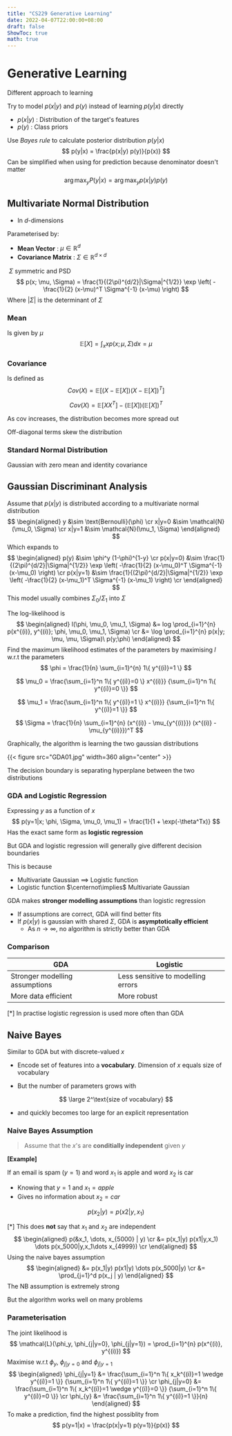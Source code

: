 ```yaml
---
title: "CS229 Generative Learning"
date: 2022-04-07T22:00:00+08:00
draft: false
ShowToc: true
math: true
---
```


# Generative Learning

Different approach to learning

Try to model $p(x|y)$ and $p(y)$ instead of learning $p(y|x)$ directly

- $p(x|y)$ : Distribution of the target's features
- $p(y)$ : Class priors

Use *Bayes rule* to calculate posterior distribution $p(y|x)$
$$
p(y|x) = \frac{p(x|y) p(y)}{p(x)}
$$
Can be simplified when using for prediction because denominator doesn't matter
$$
\arg \max_y P(y|x) = \arg \max_y p(x|y) p(y)
$$

## Multivariate Normal Distribution

- In $d$-dimensions

Parameterised by:

- **Mean Vector** : $\mu \in \mathbb{R}^d$
- **Covariance Matrix** : $\Sigma \in \mathbb{R}^{d\times d}$

​		$\Sigma$ symmetric and PSD
$$
p(x; \mu, \Sigma) =
\frac{1}{(2\pi)^{d/2}|\Sigma|^{1/2}}
\exp \left( -\frac{1}{2} (x-\mu)^T
\Sigma^{-1} (x-\mu)
\right)
$$
Where $|\Sigma|$ is the determinant of $\Sigma$

### Mean

Is given by $\mu$
$$
\mathbb{E}[X] = \int_x{ x p(x; \mu,\Sigma) dx } = \mu
$$

### Covariance

Is defined as
$$
Cov(X) = \mathbb{E}[(X-\mathbb{E}[X])(X-\mathbb{E}[X])^T]
$$

$$
Cov(X) = \mathbb{E}[XX^T] - (\mathbb{E}[X])(\mathbb{E}[X])^T
$$

As cov increases, the distribution becomes more spread out

Off-diagonal terms skew the distribution

### Standard Normal Distribution

Gaussian with zero mean and identity covariance



## Gaussian Discriminant Analysis

Assume that $p(x|y)$ is distributed according to a multivariate normal distribution
$$
\begin{aligned}
y &\sim \text{Bernoulli}(\phi) \cr
x|y=0 &\sim \mathcal{N}(\mu_0, \Sigma) \cr
x|y=1 &\sim \mathcal{N}(\mu_1, \Sigma)
\end{aligned}
$$
Which expands to
$$
\begin{aligned}
p(y) &\sim \phi^y (1-\phi)^{1-y} \cr
p(x|y=0) &\sim
\frac{1}{(2\pi)^{d/2}|\Sigma|^{1/2}}
\exp \left(
	-\frac{1}{2} (x-\mu_0)^T \Sigma^{-1} (x-\mu_0)
\right) \cr
p(x|y=1) &\sim
\frac{1}{(2\pi)^{d/2}|\Sigma|^{1/2}}
\exp \left(
	-\frac{1}{2} (x-\mu_1)^T \Sigma^{-1} (x-\mu_1)
\right) \cr
\end{aligned}
$$
This model usually combines $\Sigma_0$/$\Sigma_1$ into $\Sigma$

The log-likelihood is
$$
\begin{aligned}
l(\phi, \mu_0, \mu_1, \Sigma) &=
log \prod_{i=1}^{n} p(x^{(i)}, y^{(i)};
\phi, \mu_0, \mu_1, \Sigma) \cr
&= \log \prod_{i=1}^{n} p(x|y; \mu, \mu, \Sigma)\ p(y;\phi)
\end{aligned}
$$
Find the maximum likelihood estimates of the parameters by maximising $l$ w.r.t the parameters
$$
\phi = \frac{1}{n} \sum_{i=1}^{n} 1\{ y^{(i)}=1 \}
$$

$$
\mu_0 = \frac{\sum_{i=1}^n 1\{ y^{(i)}=0 \} x^{(i)}}
{\sum_{i=1}^n 1\{ y^{(i)}=0 \}}
$$

$$
\mu_1 = \frac{\sum_{i=1}^n 1\{ y^{(i)}=1 \} x^{(i)}}
{\sum_{i=1}^n 1\{ y^{(i)}=1 \}}
$$

$$
\Sigma = \frac{1}{n} \sum_{i=1}^{n}
(x^{(i)} - \mu_{y^{(i)}})
(x^{(i)} - \mu_{y^{(i)}})^T
$$

Graphically, the algorithm is learning the two gaussian distributions

{{< figure src="GDA01.jpg" width=360  align="center" >}}

The decision boundary is separating hyperplane between the two distributions

### GDA and Logistic Regression

Expressing $y$ as a function of $x$
$$
p(y=1|x; \phi, \Sigma, \mu_0, \mu_1) =
\frac{1}{1 + \exp(-\theta^Tx)}
$$
Has the exact same form as **logistic regression**

But GDA and logistic regression will generally give different decision boundaries

This is because

- Multivariate Gaussian $\implies$ Logistic function
- Logistic function $\centernot\implies$ Multivariate Gaussian

GDA makes **stronger modelling assumptions** than logistic regression

- If assumptions are correct, GDA will find better fits
- If $p(x|y)$ is gaussian with shared $\Sigma$, GDA is **asymptotically efficient**
  - As $n \rightarrow \infty$, no algorithm is strictly better than GDA

### Comparison

| GDA                            | Logistic                           |
| ------------------------------ | ---------------------------------- |
| Stronger modelling assumptions | Less sensitive to modelling errors |
| More data efficient            | More robust                        |

[*] In practise logistic regression is used more often than GDA



## Naive Bayes

Similar to GDA but with discrete-valued $x$

- Encode set of features into a **vocabulary**. Dimension of $x$ equals size of vocabulary

- But the number of parameters grows with

$$
\large 2^\text{size of vocabulary}
$$

- and quickly becomes too large for an explicit representation

### Naive Bayes Assumption

> Assume that the $x$'s are **conditially independent** given $y$

**[Example]**

If an email is spam ($y=1$) and word $x_1$ is apple and word $x_2$ is car

- Knowing that $y=1$ and $x_1 = apple$
- Gives no information about $x_2 = car$

$$
p(x_2 | y) = p(x2 | y, x_1)
$$

[*] This does **not** say that $x_1$ and $x_2$ are independent
$$
\begin{aligned}
p(&x_1, \dots, x_{5000} | y) \cr
&= p(x_1|y) p(x1|y,x_1) \dots p(x_5000|y,x_1\dots x_{4999}) \cr
\end{aligned}
$$
Using the naive bayes assumption
$$
\begin{aligned}
&= p(x_1|y) p(x1|y) \dots p(x_5000|y) \cr
&= \prod_{j=1}^d p(x_j | y)
\end{aligned}
$$
The NB assumption is extremely strong

But the algorithm works well on many problems

### Parameterisation

The joint likelihood is
$$
\mathcal{L}(\phi_y, \phi_{j|y=0}, \phi_{j|y=1}) =
\prod_{i=1}^{n} p(x^{(i)}, y^{(i)})
$$
Maximise w.r.t $\phi_y$, $\phi_{j|y=0}$ and $\phi_{j|y=1}$
$$
\begin{aligned}
	\phi_{j|y=1} &=
	\frac{\sum_{i=1}^n  1\{ x_k^{(i)}=1 \wedge y^{(i)}=1 \}}
		{\sum_{i=1}^n  1\{ y^{(i)}=1 \}} \cr
	\phi_{j|y=0} &=
	\frac{\sum_{i=1}^n  1\{ x_k^{(i)}=1 \wedge y^{(i)}=0 \}}
		{\sum_{i=1}^n  1\{ y^{(i)}=0 \}} \cr
	\phi_{y} &=
	\frac{\sum_{i=1}^n  1\{ y^{(i)}=1 \}}{n}
\end{aligned}
$$
To make a prediction, find the highest possiblity from
$$
p(y=1|x) = \frac{p(x|y=1) p(y=1)}{p(x)}
$$



